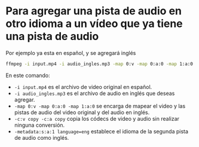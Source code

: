 # Para agregar una pista de audio en otro idioma a un vídeo que ya tiene una pista de audio

Por ejemplo ya esta  en español,  y se agregará inglés

```bash
ffmpeg -i input.mp4 -i audio_ingles.mp3 -map 0:v -map 0:a:0 -map 1:a:0 -c:v copy -c:a copy -metadata:s:a:1 language=eng output_con_audio_ingles.mp4
```

En este comando:

- `-i input.mp4` es el archivo de video original en español.
- `-i audio_ingles.mp3` es el archivo de audio en inglés que deseas agregar.
- `-map 0:v -map 0:a:0 -map 1:a:0` se encarga de mapear el video y las pistas de audio del video original y del audio en inglés.
- `-c:v copy -c:a copy` copia los códecs de video y audio sin realizar ninguna conversión.
- `-metadata:s:a:1 language=eng` establece el idioma de la segunda pista de audio como inglés.
